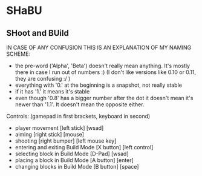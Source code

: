 SHaBU
======
SHoot and BUild
------
IN CASE OF ANY CONFUSION THIS IS AN EXPLANATION OF MY NAMING SCHEME:
- the pre-word ('Alpha', 'Beta') doesn't really mean anything. It's mostly there in case I run out of numbers :) (I don't like versions like 0.10 or 0.11, they are confusing :/ )
- everything with '0.' at the beginning is a snapshot, not really stable
- if it has '1.' it means it's stable
- even though '0.8' has a bigger number after the dot it doesn't mean it's newer than '1.1'. It doesn't mean the opposite either.

Controls: (gamepad in first brackets, keyboard in second)
- player movement [left stick] [wsad]
- aiming [right stick] [mouse]
- shooting [right bumper] [left mouse key]
- entering and exiting Build Mode [X button] [left control]
- selecting block in Build Mode [D-Pad] [wsad]
- placing a block in Build Mode [A button] [enter]
- changing blocks in Build Mode [B button] [space]
